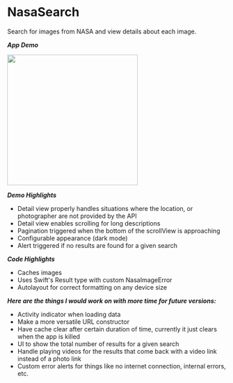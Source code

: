 # NasaSearch

Search for images from NASA and view details about each image.


***App Demo***

<img src="Demo/NasaSearchDemo.gif" width="300">


***Demo Highlights***

- Detail view properly handles situations where the location, or photographer are not provided by the API
- Detail view enables scrolling for long descriptions
- Pagination triggered when the bottom of the scrollView is approaching
- Configurable appearance (dark mode)
- Alert triggered if no results are found for a given search


***Code Highlights***

- Caches images
- Uses Swift's Result type with custom NasaImageError
- Autolayout for correct formatting on any device size


***Here are the things I would work on with more time for future versions:***

- Activity indicator when loading data
- Make a more versatile URL constructor
- Have cache clear after certain duration of time, currently it just clears when the app is killed
- UI to show the total number of results for a given search
- Handle playing videos for the results that come back with a video link instead of a photo link
- Custom error alerts for things like no internet connection, internal errors, etc.
